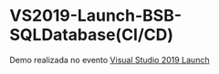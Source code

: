 # VS2019-Launch-BSB-SQLDatabase(CI/CD)

Demo realizada no evento  [Visual Studio 2019 Launch](https://www.meetup.com/DevelopersBR/events/260461888/)
